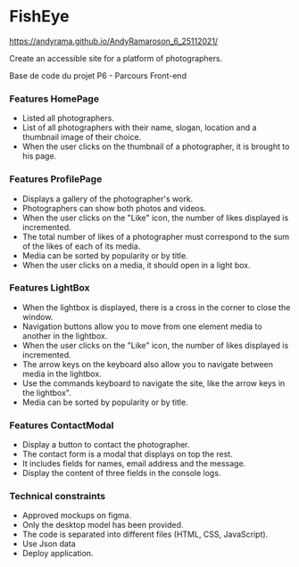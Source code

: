 # FishEye

https://andyrama.github.io/AndyRamaroson_6_25112021/

Create an accessible site for a platform of photographers.

Base de code du projet P6 - Parcours Front-end

<h3>Features HomePage</h3>
<ul>
  <li>Listed all photographers.</li>
  <li>List of all photographers with their name, slogan, location and a thumbnail image of their choice.</li>
  <li>When the user clicks on the thumbnail of a photographer, it is brought to his page.</li>
</ul>

<h3>Features ProfilePage</h3>
<ul>
  <li>Displays a gallery of the photographer's work.</li>
  <li>Photographers can show both photos and videos.</li>
  <li>When the user clicks on the "Like" icon, the number of likes displayed is incremented.</li>
  <li>The total number of likes of a photographer must correspond to the sum of the likes of each of its media.</li>
  <li>Media can be sorted by popularity or by title.</li>
  <li>When the user clicks on a media, it should open in a light box.</li>
</ul>

<h3>Features LightBox</h3>
<ul>
  <li>When the lightbox is displayed, there is a cross in the corner to close the window.</li>
  <li>Navigation buttons allow you to move from one element media to another in the lightbox.</li>
  <li>When the user clicks on the "Like" icon, the number of likes displayed is incremented.</li>
  <li>The arrow keys on the keyboard also allow you to navigate between media in the lightbox.</li>
  <li>Use the commands keyboard to navigate the site, like the arrow keys in the lightbox".</li>
  <li>Media can be sorted by popularity or by title.</li>
</ul>

<h3>Features ContactModal</h3>
<ul>
  <li>Display a button to contact the photographer.</li>
  <li>The contact form is a modal that displays on top the rest.</li>
  <li>It includes fields for names, email address and the message.</li>
  <li>Display the content of three fields in the console logs.</li>
</ul>

<h3>Technical constraints</h3>
<ul>
  <li>Approved mockups on figma.</li>
  <li>Only the desktop model has been provided.</li>
  <li>The code is separated into different files (HTML, CSS, JavaScript).</li>
  <li>Use Json data</li>
  <li>Deploy application.</li>
</ul>